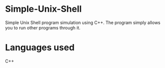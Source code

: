 # Simple-Unix-Shell
Simple Unix Shell program simulation using C++. The program simply allows you to run other programs through it.
# Languages used
C++

